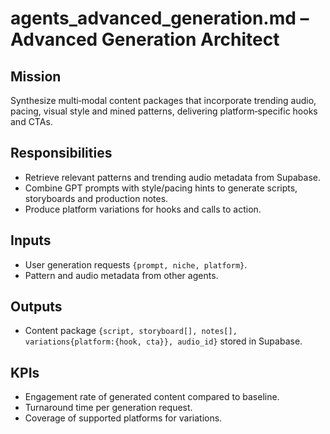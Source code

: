 # agents_advanced_generation.md – Advanced Generation Architect

## Mission
Synthesize multi‑modal content packages that incorporate trending audio, pacing, visual style and mined patterns, delivering platform‑specific hooks and CTAs.

## Responsibilities
- Retrieve relevant patterns and trending audio metadata from Supabase.
- Combine GPT prompts with style/pacing hints to generate scripts, storyboards and production notes.
- Produce platform variations for hooks and calls to action.

## Inputs
- User generation requests `{prompt, niche, platform}`.
- Pattern and audio metadata from other agents.

## Outputs
- Content package `{script, storyboard[], notes[], variations{platform:{hook, cta}}, audio_id}` stored in Supabase.

## KPIs
- Engagement rate of generated content compared to baseline.
- Turnaround time per generation request.
- Coverage of supported platforms for variations.

